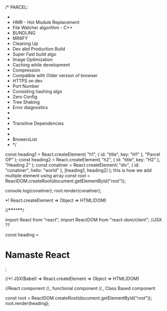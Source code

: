 /\* PARCEL:

-
- HMR - Hot Module Replacement
- File Watcher algorithm - C++
- BUNDLING
- MINIFY
- Cleaning Up
- Dev abd Production Build
- Super Fast build algo
- Image Optimization
- Caching while development
- Compression
- Compatble with Older version of browser
- HTTPS on dev
- Port Number
- Consisting hashing algo
- Zero Config
- Tree Shaking
- Error diagnostics
-
-
- Transitive Dependencies
-
-
- BrowersList
- \*/

const heading1 = React.createElement(
"h1",
{ id: "title", key: "H1" },
"Parcel OP"
);
const heading2 = React.createElement(
"h2",
{ id: "title", key: "H2" },
"Heading 2"
);
const conatiner = React.createElement(
"div",
{ id: "conatiner", hello: "world" },
[heading1, heading2]
);
this is how we add multiple element using array
const root = ReactDOM.createRoot(document.getElementById("root"));

console.log(conatiner);
root.render(conatiner);

\*! React.createElement => Object => HTML(DOM)

//********\*\*********\*\*********\*\*********/

import React from "react";
import ReactDOM from "react-dom/client";
//JSX ??

const heading = <h1 id="title">Namaste React</h1>;

//\*! JSX(Babel) => React.createElement => Object => HTML(DOM)

//React component
//_ functional component
//_ Class Based component

const root = ReactDOM.createRoot(document.getElementById("root"));
root.render(heading);

